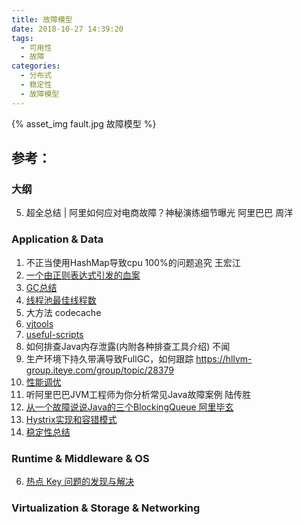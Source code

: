 ```yaml
---
title: 故障模型
date: 2018-10-27 14:39:20
tags:
  - 可用性
  - 故障
categories:
  - 分布式 
  - 稳定性
  - 故障模型
---
```

{% asset_img fault.jpg 故障模型 %}

<!-- more -->

## 参考：

### 大纲
5. 超全总结 | 阿里如何应对电商故障？神秘演练细节曝光  阿里巴巴  周洋

### Application & Data
1. 不正当使用HashMap导致cpu 100%的问题追究 王宏江
2. [一个由正则表达式引发的血案](http://www.cnblogs.com/study-everyday/p/7426862.html) 
3. [GC总结](http://www6v.github.io/www6vHome/gc.html) 
4. [线程池最佳线程数](http://www6v.github.io/www6vHome/threadNum.html)
7. 大方法 codecache  
8. [vjtools](https://github.com/vipshop/vjtools) 
9. [useful-scripts](https://github.com/oldratlee/useful-scripts) 
10. 如何排查Java内存泄露(内附各种排查工具介绍) 不闻
11. 生产环境下持久带满导致FullGC，如何跟踪 https://hllvm-group.iteye.com/group/topic/28379
12. [性能调优](http://www6v.github.io/www6vHome/optimize.html)
13. 听阿里巴巴JVM工程师为你分析常见Java故障案例  陆传胜
14. [从一个故障说说Java的三个BlockingQueue  阿里毕玄](http://hellojava.info/?p=464)
15. [Hystrix实现和容错模式](http://www6v.github.io/www6vHome/Hystrix.html)
16. [稳定性总结](http://www6v.github.io/www6vHome/stability.html)

### Runtime & Middleware & OS
6. [热点 Key 问题的发现与解决](https://help.aliyun.com/document_detail/67252.html)

### Virtualization & Storage & Networking
